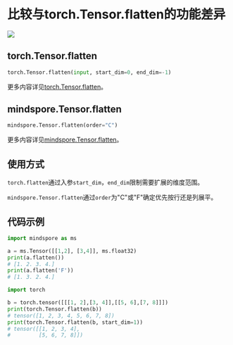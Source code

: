 # 比较与torch.Tensor.flatten的功能差异

<a href="https://gitee.com/mindspore/docs/blob/r1.10/docs/mindspore/source_zh_cn/note/api_mapping/pytorch_diff/TensorFlatten.md" target="_blank"><img src="https://mindspore-website.obs.cn-north-4.myhuaweicloud.com/website-images/r1.10/resource/_static/logo_source.png"></a>

## torch.Tensor.flatten

```python
torch.Tensor.flatten(input, start_dim=0, end_dim=-1)
```

更多内容详见[torch.Tensor.flatten](https://pytorch.org/docs/1.5.0/tensors.html#torch.Tensor.flatten)。

## mindspore.Tensor.flatten

```python
mindspore.Tensor.flatten(order="C")
```

更多内容详见[mindspore.Tensor.flatten](https://www.mindspore.cn/docs/en/r1.10/api_python/mindspore/Tensor/mindspore.Tensor.flatten.html#mindspore.Tensor.flatten)。

## 使用方式

`torch.flatten`通过入参`start_dim`，`end_dim`限制需要扩展的维度范围。

`mindspore.Tensor.flatten`通过`order`为"C"或"F"确定优先按行还是列展平。

## 代码示例

```python
import mindspore as ms

a = ms.Tensor([[1,2], [3,4]], ms.float32)
print(a.flatten())
# [1. 2. 3. 4.]
print(a.flatten('F'))
# [1. 3. 2. 4.]

import torch

b = torch.tensor([[[1, 2],[3, 4]],[[5, 6],[7, 8]]])
print(torch.Tensor.flatten(b))
# tensor([1, 2, 3, 4, 5, 6, 7, 8])
print(torch.Tensor.flatten(b, start_dim=1))
# tensor([[1, 2, 3, 4],
#         [5, 6, 7, 8]])
```
